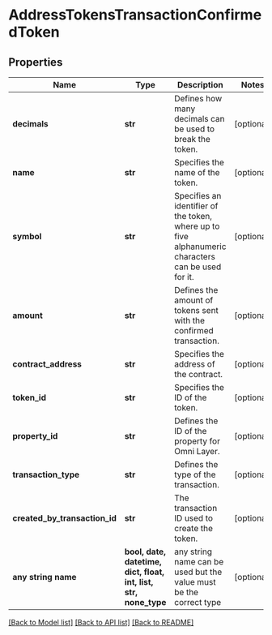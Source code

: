 # AddressTokensTransactionConfirmedToken


## Properties
Name | Type | Description | Notes
------------ | ------------- | ------------- | -------------
**decimals** | **str** | Defines how many decimals can be used to break the token. | [optional] 
**name** | **str** | Specifies the name of the token. | [optional] 
**symbol** | **str** | Specifies an identifier of the token, where up to five alphanumeric characters can be used for it. | [optional] 
**amount** | **str** | Defines the amount of tokens sent with the confirmed transaction. | [optional] 
**contract_address** | **str** | Specifies the address of the contract. | [optional] 
**token_id** | **str** | Specifies the ID of the token. | [optional] 
**property_id** | **str** | Defines the ID of the property for Omni Layer. | [optional] 
**transaction_type** | **str** | Defines the type of the transaction. | [optional] 
**created_by_transaction_id** | **str** | The transaction ID used to create the token. | [optional] 
**any string name** | **bool, date, datetime, dict, float, int, list, str, none_type** | any string name can be used but the value must be the correct type | [optional]

[[Back to Model list]](../README.md#documentation-for-models) [[Back to API list]](../README.md#documentation-for-api-endpoints) [[Back to README]](../README.md)


